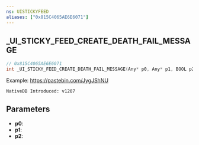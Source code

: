 ```yaml
---
ns: UISTICKYFEED
aliases: ["0x815C4065AE6E6071"]
---
```

## _UI_STICKY_FEED_CREATE_DEATH_FAIL_MESSAGE

```c
// 0x815C4065AE6E6071
int _UI_STICKY_FEED_CREATE_DEATH_FAIL_MESSAGE(Any* p0, Any* p1, BOOL p2);
```

Example: https://pastebin.com/JygJShNU

```
NativeDB Introduced: v1207
```

## Parameters
* **p0**:
* **p1**:
* **p2**:
